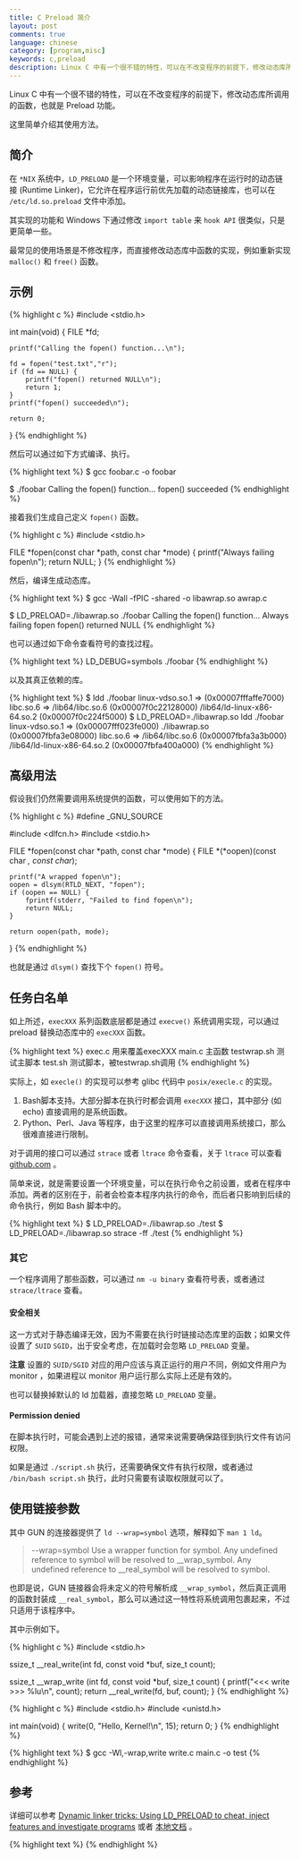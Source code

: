 ```yaml
---
title: C Preload 简介
layout: post
comments: true
language: chinese
category: [program,misc]
keywords: c,preload
description: Linux C 中有一个很不错的特性，可以在不改变程序的前提下，修改动态库所调用的函数，也就是 Preload 功能。这里简单介绍其使用方法。
---
```


Linux C 中有一个很不错的特性，可以在不改变程序的前提下，修改动态库所调用的函数，也就是 Preload 功能。

这里简单介绍其使用方法。

<!-- more -->

## 简介

在 `*NIX` 系统中，`LD_PRELOAD` 是一个环境变量，可以影响程序在运行时的动态链接 (Runtime Linker)，它允许在程序运行前优先加载的动态链接库，也可以在 `/etc/ld.so.preload` 文件中添加。

其实现的功能和 Windows 下通过修改 `import table` 来 `hook API` 很类似，只是更简单一些。

最常见的使用场景是不修改程序，而直接修改动态库中函数的实现，例如重新实现 `malloc()` 和 `free()` 函数。

## 示例

{% highlight c %}
#include <stdio.h>

int main(void)
{
	FILE *fd;

	printf("Calling the fopen() function...\n");

	fd = fopen("test.txt","r");
	if (fd == NULL) {
		printf("fopen() returned NULL\n");
		return 1;
	}
	printf("fopen() succeeded\n");

	return 0;
}
{% endhighlight %}

然后可以通过如下方式编译、执行。

{% highlight text %}
$ gcc foobar.c -o foobar

$ ./foobar
Calling the fopen() function...
fopen() succeeded
{% endhighlight %}

接着我们生成自己定义 `fopen()` 函数。

{% highlight c %}
#include <stdio.h>

FILE *fopen(const char *path, const char *mode)
{
	printf("Always failing fopen\n");
	return NULL;
}
{% endhighlight %}

然后，编译生成动态库。

{% highlight text %}
$ gcc -Wall -fPIC -shared -o libawrap.so awrap.c

$ LD_PRELOAD=./libawrap.so ./foobar
Calling the fopen() function...
Always failing fopen
fopen() returned NULL
{% endhighlight %}

也可以通过如下命令查看符号的查找过程。

{% highlight text %}
LD_DEBUG=symbols ./foobar
{% endhighlight %}

以及其真正依赖的库。

{% highlight text %}
$ ldd ./foobar
        linux-vdso.so.1 =>  (0x00007fffaffe7000)
        libc.so.6 => /lib64/libc.so.6 (0x00007f0c22128000)
        /lib64/ld-linux-x86-64.so.2 (0x00007f0c224f5000)
$ LD_PRELOAD=./libawrap.so ldd ./foobar
        linux-vdso.so.1 =>  (0x00007fff023fe000)
        ./libawrap.so (0x00007fbfa3e08000)
        libc.so.6 => /lib64/libc.so.6 (0x00007fbfa3a3b000)
        /lib64/ld-linux-x86-64.so.2 (0x00007fbfa400a000)
{% endhighlight %}

## 高级用法

假设我们仍然需要调用系统提供的函数，可以使用如下的方法。

{% highlight c %}
#define _GNU_SOURCE

#include <dlfcn.h>
#include <stdio.h>

FILE *fopen(const char *path, const char *mode)
{
	FILE *(*oopen)(const char *, const char*);

	printf("A wrapped fopen\n");
	oopen = dlsym(RTLD_NEXT, "fopen");
	if (oopen == NULL) {
		fprintf(stderr, "Failed to find fopen\n");
		return NULL;
	}

	return oopen(path, mode);
}
{% endhighlight %}

也就是通过 `dlsym()` 查找下个 `fopen()` 符号。

## 任务白名单

如上所述，`execXXX` 系列函数底层都是通过 `execve()` 系统调用实现，可以通过 preload 替换动态库中的 `execXXX` 函数。

{% highlight text %}
exec.c       用来覆盖execXXX
main.c       主函数
testwrap.sh  测试主脚本
test.sh      测试脚本，被testwrap.sh调用
{% endhighlight %}

实际上，如 `execle()` 的实现可以参考 glibc 代码中 `posix/execle.c` 的实现。

1. Bash脚本支持。大部分脚本在执行时都会调用 `execXXX` 接口，其中部分 (如echo) 直接调用的是系统函数。
2. Python、Perl、Java 等程序，由于这里的程序可以直接调用系统接口，那么很难直接进行限制。

对于调用的接口可以通过 `strace` 或者 `ltrace` 命令查看，关于 `ltrace` 可以查看 [github.com](https://github.com/ice799/ltrace) 。

简单来说，就是需要设置一个环境变量，可以在执行命令之前设置，或者在程序中添加。两者的区别在于，前者会检查本程序内执行的命令，而后者只影响到后续的命令执行，例如 Bash 脚本中的。

{% highlight text %}
$ LD_PRELOAD=./libawrap.so ./test
$ LD_PRELOAD=./libawrap.so strace -ff ./test
{% endhighlight %}

### 其它

一个程序调用了那些函数，可以通过 `nm -u binary` 查看符号表，或者通过 `strace/ltrace` 查看。

<!--
除了通过strace查看程序的系统调用外，还可以通过ltrace查看库的调用(ltrace -S ./hello 同样系统调用)
http://linxiaohui.github.io/2014/08/06/2014-08-06-ltrace-on-linux/

两者都可以统计系统调用耗时(`-c, -T`)、跟踪现在进程(`-p`)、跟踪子进程(`-f`) 。
-->

#### 安全相关

这一方式对于静态编译无效，因为不需要在执行时链接动态库里的函数；如果文件设置了 `SUID` `SGID`，出于安全考虑，在加载时会忽略 `LD_PRELOAD` 变量。

**注意** 设置的 `SUID/SGID` 对应的用户应该与真正运行的用户不同，例如文件用户为 monitor ，如果进程以 monitor 用户运行那么实际上还是有效的。

也可以替换掉默认的 ld 加载器，直接忽略 `LD_PRELOAD` 变量。

#### Permission denied

在脚本执行时，可能会遇到上述的报错，通常来说需要确保路径到执行文件有访问权限。

如果是通过 `./script.sh` 执行，还需要确保文件有执行权限，或者通过 `/bin/bash script.sh` 执行，此时只需要有读取权限就可以了。



<!--
每个进程包含了 `effective uid/gid` ，默认是直接从父进程中继承的，而最开始的父进程一般对应了 `/etc/passwd` 中的字段，当设置了 `SUID/SGID` 之后，对应的 `effective uid/gid` 则是从文件那里继承。

----- 设置/取消SUID SGID
$ chmod u+s filename
$ chmod u-s filename
$ chmod g+s filename
$ chmod g-s filename

chmod +s test
-->



## 使用链接参数

其中 GUN 的连接器提供了 `ld --wrap=symbol` 选项，解释如下 `man 1 ld`。

> --wrap=symbol
> Use a wrapper function for symbol. Any undefined reference to symbol will be resolved to
> __wrap_symbol. Any undefined reference to __real_symbol will be resolved to symbol.

也即是说，GUN 链接器会将未定义的符号解析成 `__wrap_symbol`，然后真正调用的函数封装成 `__real_symbol`，那么可以通过这一特性将系统调用包裹起来，不过只适用于该程序中。

其中示例如下。

{% highlight c %}
#include <stdio.h>

ssize_t __real_write(int fd, const void *buf, size_t count);

ssize_t __wrap_write (int fd, const void *buf, size_t count)
{
	printf("<<< write >>> %lu\n", count);
	return __real_write(fd, buf, count);
}
{% endhighlight %}

{% highlight c %}
#include <stdio.h>
#include <unistd.h>

int main(void)
{
        write(0, "Hello, Kernel!\n", 15);
        return 0;
}
{% endhighlight %}

{% highlight text %}
$ gcc -Wl,-wrap,write write.c main.c -o test
{% endhighlight %}



## 参考

详细可以参考 [Dynamic linker tricks: Using LD_PRELOAD to cheat, inject features and investigate programs](https://rafalcieslak.wordpress.com/2013/04/02/dynamic-linker-tricks-using-ld_preload-to-cheat-inject-features-and-investigate-programs/) 或者 [本地文档](/reference/programs/linux-c-preload.html) 。

{% highlight text %}
{% endhighlight %}
